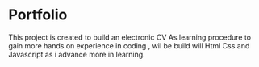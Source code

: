 # Portfolio
This project is created to build an electronic CV 
As learning procedure to gain more hands on experience in coding , wil be build will Html Css and Javascript as i advance more in learning.

